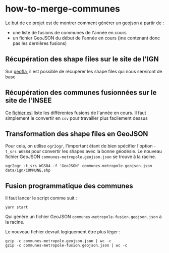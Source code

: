 # how-to-merge-communes

Le but de ce projet est de montrer comment générer un geojson à partir de : 
  
* une liste de fusions de communes de l'année en cours 
* un fichier GeoJSON du début de l'année en cours ()ne contenant donc pas les dernières fusions)  

## Récupération des shape files sur le site de l'IGN

Sur [geofla](http://professionnels.ign.fr/geofla), il est possible de récupérer les shape files qui 
nous serviront de base 
 
## Récupération des communes fusionnées sur le site de l'INSEE
 
Ce [fichier xsl](https://www.insee.fr/fr/information/2549968) liste les différentes fusions de 
l'année en cours. Il faut simplement le convertir en `csv` pour travailler plus facilement dessus

## Transformation des shape files en GeoJSON

Pour cela, on utilise `ogr2ogr`, l'important étant de bien spécifier l'option `-t_srs WGS84` pour convertir 
les shapes avec la bonne géodésie.
Le nouveau fichier GeoJSON `communes-metropole.geojson.json` se trouve à la racine. 
  
```
ogr2ogr -t_srs WGS84 -f 'GeoJSON' communes-metropole.geojson.json data/ign/COMMUNE.shp  
```  
##  Fusion programmatique des communes

Il faut lancer le script comme suit :

```
yarn start
```

Qui génère un fichier GeoJSON `communes-metropole-fusion.geojson.json` à la racine.
  
Le nouveau fichier devrait logiquement être plus léger :   

```
gzip -c communes-metropole.geojson.json | wc -c 
gzip -c communes-metropole-fusion.geojson.json | wc -c
```